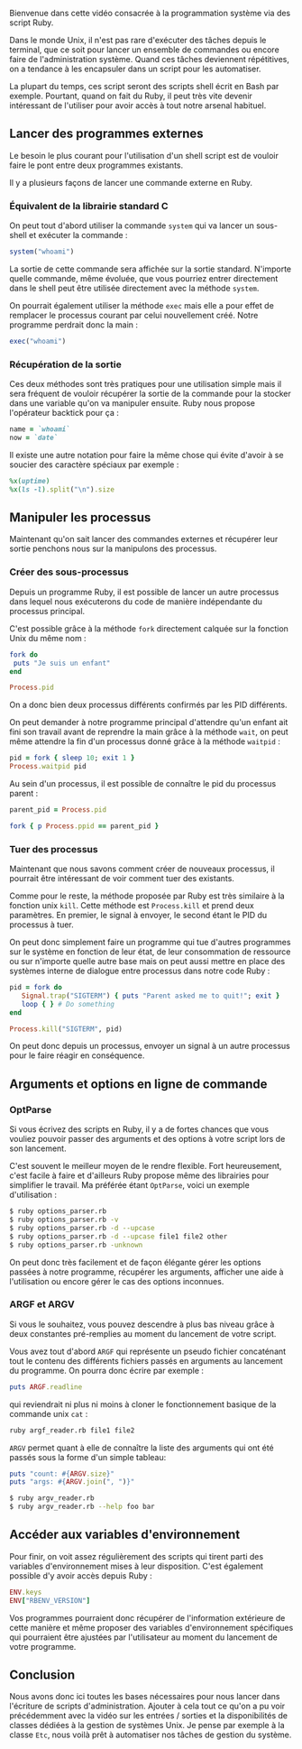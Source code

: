 Bienvenue dans cette vidéo consacrée à la programmation système via des script Ruby.

Dans le monde Unix, il n'est pas rare d'exécuter des tâches depuis le terminal, que ce soit pour lancer un ensemble de commandes ou encore faire de l'administration système. Quand ces tâches deviennent répétitives, on a tendance à les encapsuler dans un script pour les automatiser.

La plupart du temps, ces script seront des scripts shell écrit en Bash par exemple. Pourtant, quand on fait du Ruby, il peut très vite devenir intéressant de l'utiliser pour avoir accès à tout notre arsenal habituel.

## Lancer des programmes externes ##

Le besoin le plus courant pour l'utilisation d'un shell script est de vouloir faire le pont entre deux programmes existants.

Il y a plusieurs façons de lancer une commande externe en Ruby.

### Équivalent de la librairie standard C ###

On peut tout d'abord utiliser la commande `system` qui va lancer un sous-shell et exécuter la commande :

```ruby
system("whoami")
```

La sortie de cette commande sera affichée sur la sortie standard. N'importe quelle commande, même évoluée, que vous pourriez entrer directement dans le shell peut être utilisée directement avec la méthode `system`.

On pourrait également utiliser la méthode `exec` mais elle a pour effet de remplacer le processus courant par celui nouvellement créé. Notre programme perdrait donc la main :

```ruby
exec("whoami")
```

### Récupération de la sortie ###

Ces deux méthodes sont très pratiques pour une utilisation simple mais il sera fréquent de vouloir récupérer la sortie de la commande pour la stocker dans une variable qu'on va manipuler ensuite. Ruby nous propose l'opérateur backtick pour ça :

```ruby
name = `whoami`
now = `date`
```

Il existe une autre notation pour faire la même chose qui évite d'avoir à se soucier des caractère spéciaux par exemple :

```ruby
%x(uptime)
%x(ls -l).split("\n").size
```

## Manipuler les processus ##

Maintenant qu'on sait lancer des commandes externes et récupérer leur sortie penchons nous sur la manipulons des processus.

### Créer des sous-processus ###

Depuis un programme Ruby, il est possible de lancer un autre processus dans lequel nous exécuterons du code de manière indépendante du processus principal.

C'est possible grâce à la méthode `fork` directement calquée sur la fonction Unix du même nom :

```ruby
fork do
 puts "Je suis un enfant"
end

Process.pid
```

On a donc bien deux processus différents confirmés par les PID différents.

On peut demander à notre programme principal d'attendre qu'un enfant ait fini son travail avant de reprendre la main grâce à la méthode `wait`, on peut même attendre la fin d'un processus donné grâce à la méthode `waitpid` :

```ruby
pid = fork { sleep 10; exit 1 }
Process.waitpid pid
```

Au sein d'un processus, il est possible de connaître le pid du processus parent :

```ruby
parent_pid = Process.pid

fork { p Process.ppid == parent_pid }
```

### Tuer des processus ###

Maintenant que nous savons comment créer de nouveaux processus, il pourrait être intéressant de voir comment tuer des existants.

Comme pour le reste, la méthode proposée par Ruby est très similaire à la fonction unix `kill`. Cette méthode est `Process.kill` et prend deux paramètres. En premier, le signal à envoyer, le second étant le PID du processus à tuer.

On peut donc simplement faire un programme qui tue d'autres programmes sur le système en fonction de leur état, de leur consommation de ressource ou sur n'importe quelle autre base mais on peut aussi mettre en place des systèmes interne de dialogue entre processus dans notre code Ruby :

```ruby
pid = fork do
   Signal.trap("SIGTERM") { puts "Parent asked me to quit!"; exit }
   loop { } # Do something
end

Process.kill("SIGTERM", pid)
```

On peut donc depuis un processus, envoyer un signal à un autre processus pour le faire réagir en conséquence.

## Arguments et options en ligne de commande ##

### OptParse ###

Si vous écrivez des scripts en Ruby, il y a de fortes chances que vous vouliez pouvoir passer des arguments et des options à votre script lors de son lancement.

C'est souvent le meilleur moyen de le rendre flexible. Fort heureusement, c'est facile à faire et d'ailleurs Ruby propose même des librairies pour simplifier le travail. Ma préférée étant `OptParse`, voici un exemple d'utilisation :

```bash
$ ruby options_parser.rb
$ ruby options_parser.rb -v
$ ruby options_parser.rb -d --upcase
$ ruby options_parser.rb -d --upcase file1 file2 other
$ ruby options_parser.rb -unknown
```

On peut donc très facilement et de façon élégante gérer les options passées à notre programme, récupérer les arguments, afficher une aide à l'utilisation ou encore gérer le cas des options inconnues.

### ARGF et ARGV ###

Si vous le souhaitez, vous pouvez descendre à plus bas niveau grâce à deux constantes pré-remplies au moment du lancement de votre script.

Vous avez tout d'abord `ARGF` qui représente un pseudo fichier concaténant tout le contenu des différents fichiers passés en arguments au lancement du programme. On pourra donc écrire par exemple :

```ruby
puts ARGF.readline
```

qui reviendrait ni plus ni moins à cloner le fonctionnement basique de la commande unix `cat` :

```bash
ruby argf_reader.rb file1 file2
```

`ARGV` permet quant à elle de connaître la liste des arguments qui ont été passés sous la forme d'un simple tableau:

```ruby
puts "count: #{ARGV.size}"
puts "args: #{ARGV.join(", ")}"
```

```bash
$ ruby argv_reader.rb
$ ruby argv_reader.rb --help foo bar
```

## Accéder aux variables d'environnement ##

Pour finir, on voit assez régulièrement des scripts qui tirent parti des variables d'environnement mises à leur disposition. C'est également possible d'y avoir accès depuis Ruby :

```ruby
ENV.keys
ENV["RBENV_VERSION"]
```

Vos programmes pourraient donc récupérer de l'information extérieure de cette manière et même proposer des variables d'environnement spécifiques  qui pourraient être ajustées par l'utilisateur au moment du lancement de votre programme.

## Conclusion ##

Nous avons donc ici toutes les bases nécessaires pour nous lancer dans l'écriture de scripts d'administration. Ajouter à cela tout ce qu'on a pu voir précédemment avec la vidéo sur les entrées / sorties et la disponibilités de classes dédiées à la gestion de systèmes Unix. Je pense par exemple à la classe `Etc`, nous voilà prêt à automatiser nos tâches de gestion du système.
